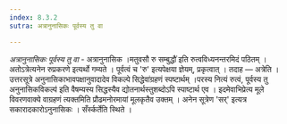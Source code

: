 ```yaml
---
index: 8.3.2
sutra: अत्रानुनासिकः पूर्वस्य तु वा

---
```

_अत्रानुनासिकः पूर्वस्य तु वा_ - अत्रानुनासिक ।मतुवसौ रु सम्बुद्धौ॑ इति रुत्वविध्यनन्तरमिदं पठितम् । अतोऽत्रेत्यनेन रुप्रकरणे इत्यर्थो गम्यते । पूर्वत्वं च 'रु' इत्यपेक्षया ज्ञेयम्, प्रकृत्वात् । तदाह — अत्रेति । उत्तरसूत्रे अनुनासिकाभावपक्षानुवादादेव विकल्पे सिद्धेवा॑ग्रहणं स्पष्टार्थम् ।परस्य नित्यं रुत्वं, पूर्वस्य तु अनुनासिकविकल्प॑ इति वैषम्यस्य सिद्धस्यैव द्योतनार्थस्तुशब्दोऽपि स्पाष्टार्थ एव । इदमेवाभिप्रेत्य मूले विवरणवाक्ये वाग्रहणं त्यक्तमिति प्रौढमनोरमायां मूलकृतैव उक्तम् । अनेन सूत्रेण 'सर्' इत्यत्र सकारादकारोऽनुनासिकः । सँर्स्कर्तेति स्थिते ।